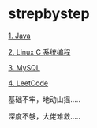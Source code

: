# strepbystep
[1. Java](/Java/README.md)



[2. Linux C 系统编程](/LinuxC/README.md)



[3. MySQL](/MySQL/README.md)



[4. LeetCode](/leetCode/README.md)







基础不牢，地动山摇.....

深度不够，大佬难救.....

